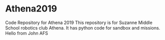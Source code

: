 # Athena2019
Code Repository for Athena 2019
This repository is for Suzanne Middle School robotics club Athena. It has python code for sandbox and missions. 
Hello from John AFS
